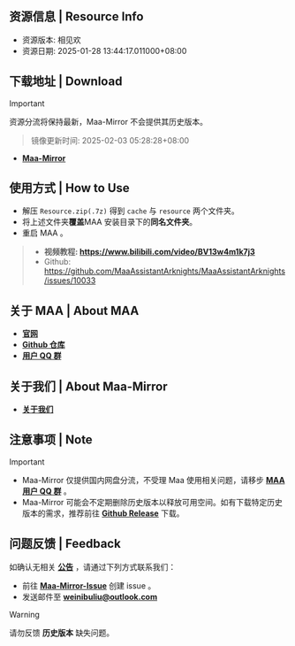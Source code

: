 ## 资源信息 | Resource Info
- 资源版本: 相见欢
- 资源日期: 2025-01-28 13:44:17.011000+08:00

## 下载地址 | Download
>[!IMPORTANT]
> 资源分流将保持最新，Maa-Mirror 不会提供其历史版本。

> 镜像更新时间: 2025-02-03 05:28:28+08:00

- **[Maa-Mirror](https://mmirror.top/download.html)**

## 使用方式 | How to Use
- 解压 `Resource.zip(.7z)` 得到 `cache` 与 `resource` 两个文件夹。
- 将上述文件夹**覆盖**MAA 安装目录下的**同名文件夹**。
- 重启 MAA 。

> - **视频教程: https://www.bilibili.com/video/BV13w4m1k7j3**
> - Github: https://github.com/MaaAssistantArknights/MaaAssistantArknights/issues/10033

## 关于 MAA | About MAA
- **[官网](https://maa.plus)**
- **[Github 仓库](https://github.com/MaaAssistantArknights/MaaAssistantArknights)**
- **[用户 QQ 群](https://ota.maa.plus/MaaAssistantArknights/api/qqgroup)**

## 关于我们 | About Maa-Mirror
- **[关于我们](https://www.mmirror.top/about.html)**

## 注意事项 | Note
> [!IMPORTANT]
> - Maa-Mirror 仅提供国内网盘分流，不受理 Maa 使用相关问题，请移步 **[MAA 用户 QQ 群](https://ota.maa.plus/MaaAssistantArknights/api/qqgroup)** 。
> - Maa-Mirror 可能会不定期删除历史版本以释放可用空间。如有下载特定历史版本的需求，推荐前往 **[Github Release](https://github.com/MaaAssistantArknights/MaaAssistantArknights/releases)** 下载。

## 问题反馈 | Feedback
如确认无相关 **[公告](https://mmirror.top/post/gong-gao.html)** ，请通过下列方式联系我们：
- 前往 **[Maa-Mirror-Issue](https://github.com/MaaMirror/Maa-Mirror-Issue/issues)** 创建 issue 。
- 发送邮件至 **<a href="weinibuliu@outlook.com">weinibuliu@outlook.com</a>**
> [!WARNING]
> 请勿反馈 **历史版本** 缺失问题。
